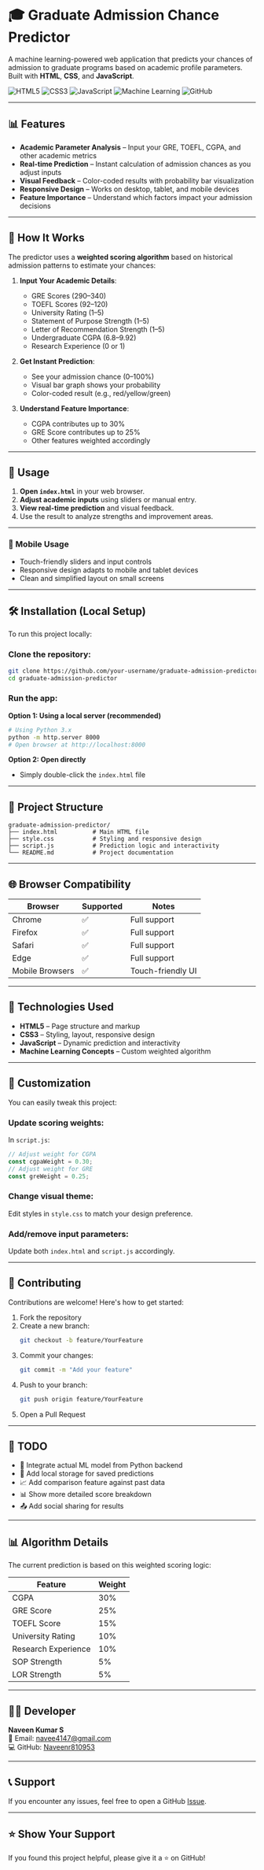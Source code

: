   # 🎓 Graduate Admission Chance Predictor

A machine learning-powered web application that predicts your chances of admission to graduate programs based on academic profile parameters. Built with **HTML**, **CSS**, and **JavaScript**.
   
![HTML5](https://img.shields.io/badge/HTML5-E34F26?style=for-the-badge&logo=html5&logoColor=white)
![CSS3](https://img.shields.io/badge/CSS3-1572B6?style=for-the-badge&logo=css3&logoColor=white)
![JavaScript](https://img.shields.io/badge/JavaScript-F7DF1E?style=for-the-badge&logo=javascript&logoColor=black)
![Machine Learning](https://img.shields.io/badge/Machine%20Learning-FF6F00?style=for-the-badge&logo=python&logoColor=white)
![GitHub](https://img.shields.io/badge/GitHub-181717?style=for-the-badge&logo=github&logoColor=white)

---
  
## 📊 Features 
                  
- **Academic Parameter Analysis** – Input your GRE, TOEFL, CGPA, and other academic metrics
- **Real-time Prediction** – Instant calculation of admission chances as you adjust inputs
- **Visual Feedback** – Color-coded results with probability bar visualization
- **Responsive Design** – Works on desktop, tablet, and mobile devices
- **Feature Importance** – Understand which factors impact your admission decisions

---

## 🎯 How It Works

The predictor uses a **weighted scoring algorithm** based on historical admission patterns to estimate your chances:

1. **Input Your Academic Details**:
   - GRE Scores (290–340)
   - TOEFL Scores (92–120)
   - University Rating (1–5)
   - Statement of Purpose Strength (1–5)
   - Letter of Recommendation Strength (1–5)
   - Undergraduate CGPA (6.8–9.92)
   - Research Experience (0 or 1)

2. **Get Instant Prediction**:
   - See your admission chance (0–100%)
   - Visual bar graph shows your probability
   - Color-coded result (e.g., red/yellow/green)

3. **Understand Feature Importance**:
   - CGPA contributes up to 30%
   - GRE Score contributes up to 25%
   - Other features weighted accordingly

---

## 🚀 Usage

1. **Open `index.html`** in your web browser.
2. **Adjust academic inputs** using sliders or manual entry.
3. **View real-time prediction** and visual feedback.
4. Use the result to analyze strengths and improvement areas.

---

### 📱 Mobile Usage

- Touch-friendly sliders and input controls
- Responsive design adapts to mobile and tablet devices
- Clean and simplified layout on small screens

---

## 🛠️ Installation (Local Setup)

To run this project locally:

### Clone the repository:
```bash
git clone https://github.com/your-username/graduate-admission-predictor.git
cd graduate-admission-predictor
```

### Run the app:

**Option 1: Using a local server (recommended)**

```bash
# Using Python 3.x
python -m http.server 8000
# Open browser at http://localhost:8000
```

**Option 2: Open directly**

- Simply double-click the `index.html` file

---

## 📁 Project Structure

```
graduate-admission-predictor/
├── index.html          # Main HTML file
├── style.css           # Styling and responsive design
├── script.js           # Prediction logic and interactivity
└── README.md           # Project documentation
```

---

## 🌐 Browser Compatibility

| Browser         | Supported | Notes             |
|----------------|-----------|-------------------|
| Chrome          | ✅         | Full support       |
| Firefox         | ✅         | Full support       |
| Safari          | ✅         | Full support       |
| Edge            | ✅         | Full support       |
| Mobile Browsers | ✅         | Touch-friendly UI  |

---

## 🔧 Technologies Used

- **HTML5** – Page structure and markup
- **CSS3** – Styling, layout, responsive design
- **JavaScript** – Dynamic prediction and interactivity
- **Machine Learning Concepts** – Custom weighted algorithm

---

## 🎨 Customization

You can easily tweak this project:

### Update scoring weights:

In `script.js`:
```javascript
// Adjust weight for CGPA
const cgpaWeight = 0.30;
// Adjust weight for GRE
const greWeight = 0.25;
```

### Change visual theme:
Edit styles in `style.css` to match your design preference.

### Add/remove input parameters:
Update both `index.html` and `script.js` accordingly.

---

## 🤝 Contributing

Contributions are welcome! Here's how to get started:

1. Fork the repository
2. Create a new branch:
   ```bash
   git checkout -b feature/YourFeature
   ```
3. Commit your changes:
   ```bash
   git commit -m "Add your feature"
   ```
4. Push to your branch:
   ```bash
   git push origin feature/YourFeature
   ```
5. Open a Pull Request

---

## 📝 TODO

- 🔄 Integrate actual ML model from Python backend
- 💾 Add local storage for saved predictions
- 📈 Add comparison feature against past data
- 📊 Show more detailed score breakdown
- 📤 Add social sharing for results

---

## 📊 Algorithm Details

The current prediction is based on this weighted scoring logic:

| Feature                | Weight |
|------------------------|--------|
| CGPA                   | 30%    |
| GRE Score              | 25%    |
| TOEFL Score            | 15%    |
| University Rating      | 10%    |
| Research Experience    | 10%    |
| SOP Strength           | 5%     |
| LOR Strength           | 5%     |

---

## 👨‍💻 Developer

**Naveen Kumar S**  
📧 Email: navee4147@gmail.com  
💻 GitHub: [Naveenr810953](https://github.com/Naveenr810953)

---

## 📞 Support

If you encounter any issues, feel free to open a GitHub [Issue](https://github.com/Naveenr810953/graduate-admission-predictor/issues).

---

## ⭐️ Show Your Support

If you found this project helpful, please give it a ⭐️ on GitHub!
